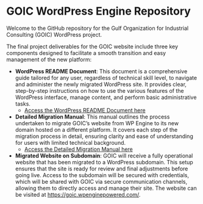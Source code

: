 <h1> GOIC WordPress Engine Repository </h1>

Welcome to the GitHub repository for the Gulf Organization for Industrial Consulting (GOIC) WordPress project.

The final project deliverables for the GOIC website include three key components designed to facilitate a smooth transition and easy management of the new platform:
- **WordPress README Document**: This document is a comprehensive guide tailored for any user, regardless of technical skill level, to navigate and administer the newly migrated WordPress site. It provides clear, step-by-step instructions on how to use the various features of the WordPress interface, manage content, and perform basic administrative tasks.
  - [Access the WordPress README Document here](https://github.com/Maria-Aidarus/goic-website/blob/main/Documentation/README-GOIC-Website.pdf)
- **Detailed Migration Manual**: This manual outlines the process undertaken to migrate GOIC’s website from WP Engine to its new domain hosted on a different platform. It covers each step of the migration process in detail, ensuring clarity and ease of understanding for users with limited technical background.
  - [Access the Detailed Migration Manual here](https://github.com/Maria-Aidarus/goic-website/blob/main/Documentation/updated-migration-doc.pdf)
- **Migrated Website on Subdomain**: GOIC will receive a fully operational website that has been migrated to a WordPress subdomain. This setup ensures that the site is ready for review and final adjustments before going live. Access to the subdomain will be secured with credentials, which will be shared with GOIC via secure communication channels, allowing them to directly access and manage their site. The website can be visited at https://goic.wpenginepowered.com/. 
